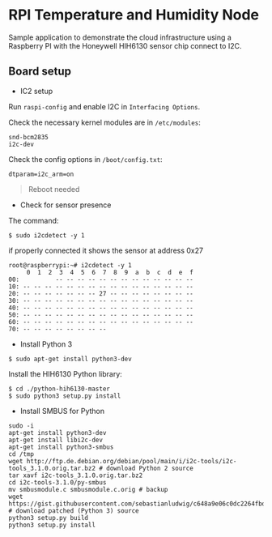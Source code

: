 # RPI Temperature and Humidity Node
Sample application to demonstrate the cloud infrastructure using a Raspberry PI
with the Honeywell HIH6130 sensor chip connect to I2C.

## Board setup

* IC2 setup

Run `raspi-config` and enable I2C in `Interfacing Options`.

Check the necessary kernel modules are in `/etc/modules`:
```
snd-bcm2835
i2c-dev
```

Check the config options in `/boot/config.txt`:
```
dtparam=i2c_arm=on
```

> Reboot needed

* Check for sensor presence

The command:
```
$ sudo i2cdetect -y 1
```
if properly connected it shows the sensor at address 0x27
```
root@raspberrypi:~# i2cdetect -y 1
     0  1  2  3  4  5  6  7  8  9  a  b  c  d  e  f
00:          -- -- -- -- -- -- -- -- -- -- -- -- --
10: -- -- -- -- -- -- -- -- -- -- -- -- -- -- -- --
20: -- -- -- -- -- -- -- 27 -- -- -- -- -- -- -- --
30: -- -- -- -- -- -- -- -- -- -- -- -- -- -- -- --
40: -- -- -- -- -- -- -- -- -- -- -- -- -- -- -- --
50: -- -- -- -- -- -- -- -- -- -- -- -- -- -- -- --
60: -- -- -- -- -- -- -- -- -- -- -- -- -- -- -- --
70: -- -- -- -- -- -- -- --
```

* Install Python 3
```
$ sudo apt-get install python3-dev
```

Install the HIH6130 Python library:
```
$ cd ./python-hih6130-master
$ sudo python3 setup.py install
```

* Install SMBUS for Python
```
sudo -i
apt-get install python3-dev
apt-get install libi2c-dev
apt-get install python3-smbus
cd /tmp
wget http://ftp.de.debian.org/debian/pool/main/i/i2c-tools/i2c-tools_3.1.0.orig.tar.bz2 # download Python 2 source
tar xavf i2c-tools_3.1.0.orig.tar.bz2
cd i2c-tools-3.1.0/py-smbus
mv smbusmodule.c smbusmodule.c.orig # backup
wget https://gist.githubusercontent.com/sebastianludwig/c648a9e06c0dc2264fbd/raw/2b74f9e72bbdffe298ce02214be8ea1c20aa290f/smbusmodule.c # download patched (Python 3) source
python3 setup.py build
python3 setup.py install
```


